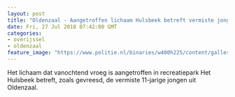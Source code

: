 ```yaml
---
layout: post
title: "Oldenzaal - Aangetroffen lichaam Hulsbeek betreft vermiste jongen"
date: Fri, 27 Jul 2018 07:42:00 GMT
categories: 
- overijssel 
- oldenzaal 
feature_image: "https://www.politie.nl/binaries/w400h225/content/gallery/politie/stockfotos/logos/politie-embleem.jpg"
---
```


Het lichaam dat vanochtend vroeg is aangetroffen in recreatiepark Het Hulsbeek betreft, zoals gevreesd, de vermiste 11-jarige jongen uit Oldenzaal.
